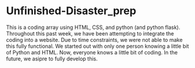# Unfinished-Disaster_prep
This is a coding array using HTML, CSS, and python (and python flask). 
Throughout this past week, we have been attempting to integrate the coding into a website. 
Due to time constraints, we were not able to make this fully functional.
We started out with only one person knowing a little bit of Python and HTML. Now, everyone knows a little bit of coding.
In the future, we asipre to fully develop this.
